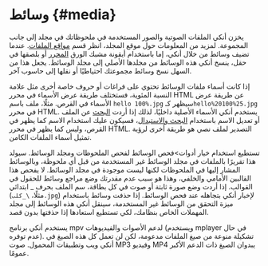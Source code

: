 # وسائط {#media}

يخزن أنكي الملفات الصوتية والصور المستخدمة في ملحوظاتك في مجلد إلى جانب المجموعة.
لمزيد من المعلومات حول موقع المجلد، انظر قسم [مواقع الملفات](files.md).
عندما تضيف وسائط من خلال أنكي، إما باستخدام أيقونة مشبك الورق [المحرر](editing.md)
أو بلصقها في حقل، ينسخ أنكي هذه الوسائط من مجلدها الأصلي إلى مجلد الوسائط.
يجعل هذا من السهل نسخ وسائط مجموعتك احتياطيًا أو نقلها إلى حاسوب آخر.

إذا كانت أسماء ملفات الوسائط تحتوي على فراغات أو حروف خاصة أخرى مثل علامة النسبة المئوية،
فستختلف طريقة عرض الأسماء في محرر HTML عن طريقة عرض الأسماء في القرص.
مثلًا، ملف باسم `hello 100%.jpg` سيظهر كـ`hello%20100%25.jpg` في محرر HTML.
يستخدم أنكي الأسماء الأصلية داخليًا، لذلك إذا أردت [البحث](searching.md) عن الملف
أو تعديل الاسم باستخدام [البحث والاستبدال](browsing.md#find-and-replace)،
فسيكون عليك استخدام الاسم كما يظهر في القرص، وليس كما يظهر في محرر HTML.
التصدير لملف نصي هو طريقة أخرى لرؤية تمثيل أسماء الملفات الكامن.

تستطيع استخدام خيار أدوات&gt;فحص الوسائط لفحص الملحوظات ومجلد الوسائط.
سيولد هذا تقريرًا بالملفات في مجلد الوسائط غير المستخدمة من قبل أي ملحوظة، وبالوسائط
المشار إليها في الملحوظات لكنها ليست موجودة في مجلد الوسائط. لا يفحص هذا
القالبين الأمامي والخلفي، وهذا هو سبب عدم مقدرتك وضع مراجع وسائط للحقول في القوالب.
إذا أردت وضع صورة ثابتة أو صوت في كل بطاقة، سم الملف بحرف \_ ابتدائي (مثلًا، `\_كلب.jpg`)
لإخبار أنكي بتجاهله عند فحص الوسائط. إذا حذفت وسائط باستخدام ميزة التحقق من
الوسائط غير المستخدمة، سينقل أنكي هذه الوسائط إلى مجلد المهملات الخاص بنظامك، لكي تستطيع
استعادها إذا حذفتها بدون قصد.

يستخدم أنكي برنامج mpv لدعم الأصوات والفيديوهات (ويستخدم mplayer في حال عدم توفره).
تشكيلة منوعة من صيغ الملفات مدعومة، لكن لن تعمل كل هذه الصيغ في أنكي ويب وتطبيقات المحمول.
صوت MP3 وفيديو MP4 يبدوان الصيغ ذات الدعم الأكبر عمومًا.
